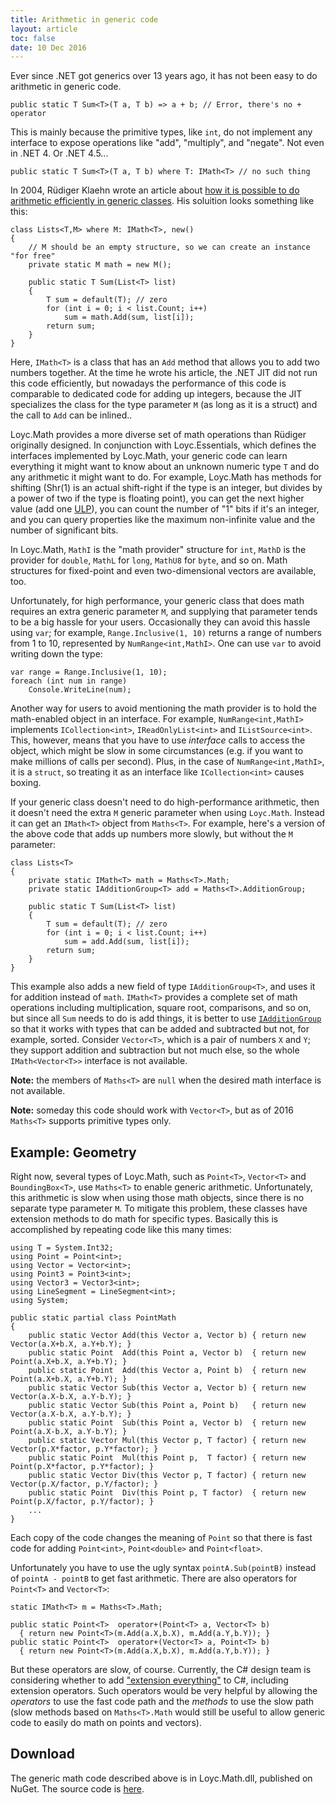 ```yaml
---
title: Arithmetic in generic code
layout: article
toc: false
date: 10 Dec 2016
---
```


Ever since .NET got generics over 13 years ago, it has not been easy to do arithmetic in generic code.

    public static T Sum<T>(T a, T b) => a + b; // Error, there's no + operator

This is mainly because the primitive types, like `int`, do not implement any interface to expose operations like "add", "multiply", and "negate". Not even in .NET 4. Or .NET 4.5...

    public static T Sum<T>(T a, T b) where T: IMath<T> // no such thing

In 2004, Rüdiger Klaehn wrote an article about [how it is possible to do arithmetic efficiently in generic classes](https://www.codeproject.com/Articles/8531/Using-generics-for-calculations). His soluition looks something like this:

~~~
class Lists<T,M> where M: IMath<T>, new()
{
    // M should be an empty structure, so we can create an instance "for free"
    private static M math = new M();
    
    public static T Sum(List<T> list) 
    { 
        T sum = default(T); // zero
        for (int i = 0; i < list.Count; i++)
            sum = math.Add(sum, list[i]); 
        return sum;
    } 
}
~~~

Here, `IMath<T>` is a class that has an `Add` method that allows you to add two numbers together. At the time he wrote his article, the .NET JIT did not run this code efficiently, but nowadays the performance of this code is comparable to dedicated code for adding up integers, because the JIT specializes the class for the type parameter `M` (as long as it is a struct) and the call to `Add` can be inlined..

Loyc.Math provides a more diverse set of math operations than Rüdiger originally designed. In conjunction with Loyc.Essentials, which defines the interfaces implemented by Loyc.Math, your generic code can learn everything it might want to know about an unknown numeric type `T` and do any arithmetic it might want to do. For example, Loyc.Math has methods for shifting (Shr(1) is an actual shift-right if the type is an integer, but divides by a power of two if the type is floating point), you can get the next higher value (add one [ULP](https://en.wikipedia.org/wiki/Unit_in_the_last_place)), you can count the number of "1" bits if it's an integer, and you can query properties like the maximum non-infinite value and the number of significant bits.

In Loyc.Math, `MathI` is the "math provider" structure for `int`, `MathD` is the provider for `double`, `MathL` for `long`, `MathU8` for `byte`, and so on. Math structures for fixed-point and even two-dimensional vectors are available, too.

Unfortunately, for high performance, your generic class that does math requires an extra generic parameter `M`, and supplying that parameter tends to be a big hassle for your users. Occasionally they can avoid this hassle using `var`; for example, `Range.Inclusive(1, 10)` returns a range of numbers from 1 to 10, represented by `NumRange<int,MathI>`. One can use `var` to avoid writing down the type:

    var range = Range.Inclusive(1, 10);
    foreach (int num in range)
        Console.WriteLine(num);

Another way for users to avoid mentioning the math provider is to hold the math-enabled object in an interface. For example, `NumRange<int,MathI>` implements `ICollection<int>`, `IReadOnlyList<int>` and `IListSource<int>`. This, however, means that you have to use _interface_ calls to access the object, which might be slow in some circumstances (e.g. if you want to make millions of calls per second). Plus, in the case of `NumRange<int,MathI>`, it is a `struct`, so treating it as an interface like `ICollection<int>` causes boxing.

If your generic class doesn't need to do high-performance arithmetic, then it doesn't need the extra `M` generic parameter when using `Loyc.Math`. Instead it can get an `IMath<T>` object from `Maths<T>`. For example, here's a version of the above code that adds up numbers more slowly, but without the `M` parameter:

~~~
class Lists<T>
{
    private static IMath<T> math = Maths<T>.Math;
    private static IAdditionGroup<T> add = Maths<T>.AdditionGroup;
    
    public static T Sum(List<T> list) 
    { 
        T sum = default(T); // zero
        for (int i = 0; i < list.Count; i++)
            sum = add.Add(sum, list[i]); 
        return sum;
    } 
}
~~~

This example also adds a new field of type `IAdditionGroup<T>`, and uses it for addition instead of `math`. `IMath<T>` provides a complete set of math operations including multiplication, square root, comparisons, and so on, but since all `Sum` needs to do is add things, it is better to use [`IAdditionGroup`](http://ecsharp.net/doc/code/interfaceLoyc_1_1Math_1_1IAdditionGroup.html) so that it works with types that can be added and subtracted but not, for example, sorted. Consider `Vector<T>`, which is a pair of numbers `X` and `Y`; they support addition and subtraction but not much else, so the whole `IMath<Vector<T>>` interface is not available.

**Note:** the members of `Maths<T>` are `null` when the desired math interface is not available.

**Note:** someday this code should work with `Vector<T>`, but as of 2016 `Maths<T>` supports primitive types only.

Example: Geometry
-----------------

Right now, several types of Loyc.Math, such as `Point<T>`, `Vector<T>` and `BoundingBox<T>`, use `Maths<T>` to enable generic arithmetic. Unfortunately, this arithmetic is slow when using those math objects, since there is no separate type parameter `M`. To mitigate this problem, these classes have extension methods to do math for specific types. Basically this is accomplished by repeating code like this many times:

	using T = System.Int32;
	using Point = Point<int>;
	using Vector = Vector<int>;
	using Point3 = Point3<int>;
	using Vector3 = Vector3<int>;
	using LineSegment = LineSegment<int>;
	using System;

	public static partial class PointMath
	{
		public static Vector Add(this Vector a, Vector b) { return new Vector(a.X+b.X, a.Y+b.Y); }
		public static Point  Add(this Point a, Vector b)  { return new Point(a.X+b.X, a.Y+b.Y); }
		public static Point  Add(this Vector a, Point b)  { return new Point(a.X+b.X, a.Y+b.Y); }
		public static Vector Sub(this Vector a, Vector b) { return new Vector(a.X-b.X, a.Y-b.Y); }
		public static Vector Sub(this Point a, Point b)   { return new Vector(a.X-b.X, a.Y-b.Y); }
		public static Point  Sub(this Point a, Vector b)  { return new Point(a.X-b.X, a.Y-b.Y); }
		public static Vector Mul(this Vector p, T factor) { return new Vector(p.X*factor, p.Y*factor); }
		public static Point  Mul(this Point p,  T factor) { return new Point(p.X*factor, p.Y*factor); }
		public static Vector Div(this Vector p, T factor) { return new Vector(p.X/factor, p.Y/factor); }
		public static Point  Div(this Point p, T factor)  { return new Point(p.X/factor, p.Y/factor); }
		...
	}

Each copy of the code changes the meaning of `Point` so that there is fast code for adding `Point<int>`, `Point<double>` and `Point<float>`.

Unfortunately you have to use the ugly syntax `pointA.Sub(pointB)` instead of `pointA - pointB` to get fast arithmetic. There are also operators for `Point<T>` and `Vector<T>`:

	static IMath<T> m = Maths<T>.Math;

	public static Point<T>  operator+(Point<T> a, Vector<T> b) 
	  { return new Point<T>(m.Add(a.X,b.X), m.Add(a.Y,b.Y)); }
	public static Point<T>  operator+(Vector<T> a, Point<T> b)
	  { return new Point<T>(m.Add(a.X,b.X), m.Add(a.Y,b.Y)); }

But these operators are slow, of course. Currently, the C# design team is considering whether to add ["extension everything"](https://github.com/dotnet/roslyn/issues/11159) to C#, including extension operators. Such operators would be very helpful by allowing the _operators_ to use the fast code path and the _methods_ to use the slow path (slow methods based on `Maths<T>.Math` would still be useful to allow generic code to easily do math on points and vectors).

Download
--------

The generic math code described above is in Loyc.Math.dll, published on NuGet. The source code is [here](https://github.com/qwertie/ecsharp/tree/master/Core/Loyc.Math/Math).
